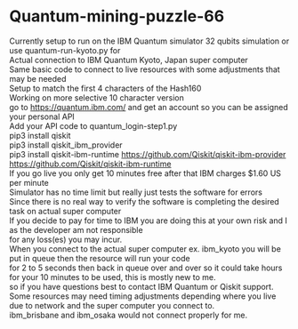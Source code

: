 # Quantum-mining-puzzle-66
Currently setup to run on the IBM Quantum simulator 32 qubits simulation or use quantum-run-kyoto.py for<br>
Actual connection to IBM Quantum Kyoto, Japan super computer<br>
Same basic code to connect to live resources with some adjustments that may be needed<br>
Setup to match the first 4 characters of the Hash160<br>
Working on more selective 10 character version<br>
go to https://quantum.ibm.com/ and get an account so you can be assigned your personal API<br> 
Add your API code to quantum_login-step1.py<Br>
pip3 install qiskit<br>
pip3 install qiskit_ibm_provider<br>
pip3 install qiskit-ibm-runtime
https://github.com/Qiskit/qiskit-ibm-provider<br>
https://github.com/Qiskit/qiskit-ibm-runtime<br>
If you go live you only get 10 minutes free after that IBM charges $1.60 US per minute<br>
Simulator has no time limit but really just tests the software for errors<br>
Since there is no real way to verify the software is completing the desired task on actual super computer<br>
If you decide to pay for time to IBM you are doing this at your own risk and I as the developer am not responsible<br>
for any loss(es) you may incur. <bR>
When you connect to the actual super computer ex. ibm_kyoto you will be put in queue then the resource will run your code<br> 
for 2 to 5 seconds then back in queue over and over so it could take hours for your 10 minutes to be used, this is mostly new to me.<br>
so if you have questions best to contact IBM Quantum or Qiskit support.<br>
Some resources may need timing adjustments depending where you live due to network and the super computer you connect to.<br>
ibm_brisbane and ibm_osaka would not connect properly for me.<br>

